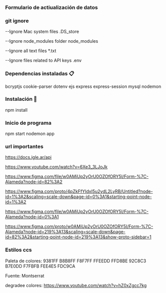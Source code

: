 ### Formulario de actiualización de datos

### git ignore
--Ignore Mac system files .DS_store

--Ignore node_modules folder node_modules

--Ignore all text files *.txt

--Ignore files related to API keys .env

### Dependencias instaladas 📋
bcryptjs cookie-parser dotenv ejs express express-session mysql nodemon


### Instalación 🔧
npm install

### Inicio de programa
npm start
nodemon app

### url importantes
https://docs.igle.ar/api

https://www.youtube.com/watch?v=6Xe3_3LJoJk

https://www.figma.com/file/w0AMiUp2yOrU0OZOfORY5I/Form-%7C-Alameda?node-id=82%3A2

https://www.figma.com/proto/4pZkFfYIdxI5u2ydL2LyRB/Untitled?node-id=1%3A2&scaling=scale-down&page-id=0%3A1&starting-point-node-id=1%3A2

https://www.figma.com/file/w0AMiUp2yOrU0OZOfORY5I/Form-%7C-Alameda?node-id=0%3A1

https://www.figma.com/proto/w0AMiUp2yOrU0OZOfORY5I/Form-%7C-Alameda?node-id=219%3A13&scaling=scale-down&page-id=82%3A2&starting-point-node-id=219%3A13&show-proto-sidebar=1

### Estilos ccs

Paleta de colores:
    9381FF
    B8B8FF
    F8F7FF
    FFEEDD
    FFD8BE
    92C8C3
    B7E0DD
    F7FBFB
    FEE4E5
    FDC9CA

Fuente: Montserrat

degradee colores: https://www.youtube.com/watch?v=hZ0xZgcc7kg